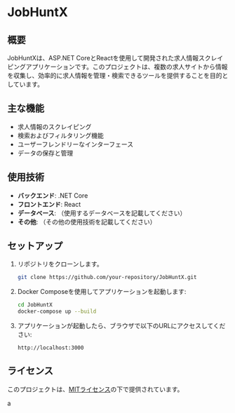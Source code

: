 # JobHuntX

## 概要
JobHuntXは、ASP.NET CoreとReactを使用して開発された求人情報スクレイピングアプリケーションです。このプロジェクトは、複数の求人サイトから情報を収集し、効率的に求人情報を管理・検索できるツールを提供することを目的としています。

## 主な機能
- 求人情報のスクレイピング
- 検索およびフィルタリング機能
- ユーザーフレンドリーなインターフェース
- データの保存と管理

## 使用技術
- **バックエンド**: .NET Core
- **フロントエンド**: React
- **データベース**: （使用するデータベースを記載してください）
- **その他**: （その他の使用技術を記載してください）

## セットアップ
1. リポジトリをクローンします。
    ```bash
    git clone https://github.com/your-repository/JobHuntX.git
    ```
2. Docker Composeを使用してアプリケーションを起動します:
    ```bash
    cd JobHuntX
    docker-compose up --build
    ```
3. アプリケーションが起動したら、ブラウザで以下のURLにアクセスしてください:
    ```
    http://localhost:3000
    ```

## ライセンス
このプロジェクトは、[MITライセンス](./LICENSE)の下で提供されています。

a